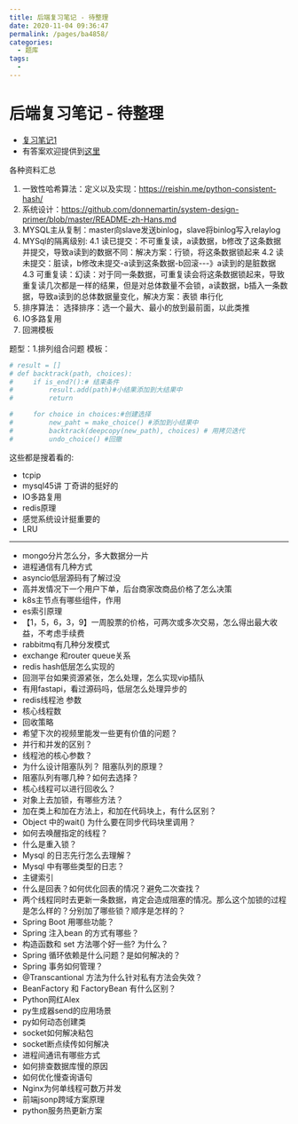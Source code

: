 ```yaml
---
title: 后端复习笔记 - 待整理
date: 2020-11-04 09:36:47
permalink: /pages/ba4858/
categories:
  - 题库
tags:
  - 
---
```


# 后端复习笔记 - 待整理

* [复习笔记1](https://anguswg.github.io/AngusWG/pages/626841/)
* 有答案欢迎提供到[这里](https://t.me/joinchat/NV4xIhmoUTl6UIeB9--IlA)

各种资料汇总

1. 一致性哈希算法：定义以及实现：<https://reishin.me/python-consistent-hash/>
2. 系统设计：<https://github.com/donnemartin/system-design-primer/blob/master/README-zh-Hans.md>
3. MYSQL主从复制：master向slave发送binlog，slave将binlog写入relaylog
4. MYSql的隔离级别:
  4.1 读已提交：不可重复读，a读数据，b修改了这条数据并提交，导致a读到的数据不同：解决方案：行锁，将这条数据锁起来
  4.2 读未提交：脏读，b修改未提交-a读到这条数据-b回滚---》a读到的是脏数据
  4.3 可重复读：幻读：对于同一条数据，可重复读会将这条数据锁起来，导致重复读几次都是一样的结果，但是对总体数量不会锁，a读数据，b插入一条数据，导致a读到的总体数据量变化，解决方案：表锁
串行化
5. 排序算法：
选择排序：选一个最大、最小的放到最前面，以此类推
6. IO多路复用
7. 回溯模板

题型：1.排列组合问题
模板：

```python
# result = []
# def backtrack(path, choices):
#     if is_end?():# 结束条件
#         result.add(path)#小结果添加到大结果中
#         return

#     for choice in choices:#创建选择
#         new_paht = make_choice() #添加到小结果中
#         backtrack(deepcopy(new_path), choices) # 用拷贝迭代
#         undo_choice() #回撤
```

这些都是搜着看的:

* tcpip
* mysql45讲 丁奇讲的挺好的
* IO多路复用
* redis原理
* 感觉系统设计挺重要的
* LRU

---

* mongo分片怎么分，多大数据分一片
* 进程通信有几种方式
* asyncio低层源码有了解过没
* 高并发情况下一个用户下单，后台商家改商品价格了怎么决策
* k8s主节点有哪些组件，作用
* es索引原理
* 【1，5，6，3，9】一周股票的价格，可两次或多次交易，怎么得出最大收益，不考虑手续费
* rabbitmq有几种分发模式
* exchange 和router queue关系
* redis hash低层怎么实现的
* 回测平台如果资源紧张，怎么处理，怎么实现vip插队
* 有用fastapi，看过源码吗，低层怎么处理异步的
* redis线程池 参数
* 核心线程数
* 回收策略
* 希望下次的视频里能发一些更有价值的问题？
* 并行和并发的区别？
* 线程池的核心参数？
* 为什么设计阻塞队列？ 阻塞队列的原理？
* 阻塞队列有哪几种？如何去选择？
* 核心线程可以进行回收么？
* 对象上去加锁，有哪些方法？
* 加在类上和加在方法上，和加在代码块上，有什么区别？
* Object 中的wait() 为什么要在同步代码块里调用？
* 如何去唤醒指定的线程？
* 什么是重入锁？
* Mysql 的日志先行怎么去理解？
* Mysql 中有哪些类型的日志？
* 主键索引
* 什么是回表？如何优化回表的情况？避免二次查找？
* 两个线程同时去更新一条数据，肯定会造成阻塞的情况。那么这个加锁的过程是怎么样的？分别加了哪些锁？顺序是怎样的？
* Spring Boot 用哪些功能？
* Spring 注入bean 的方式有哪些？
* 构造函数和 set 方法哪个好一些? 为什么？
* Spring 循环依赖是什么问题？是如何解决的？
* Spring 事务如何管理？
* @Transcantional 方法为什么针对私有方法会失效？
* BeanFactory 和 FactoryBean 有什么区别？
* Python网红Alex
* py生成器send的应用场景
* py如何动态创建类
* socket如何解决粘包
* socket断点续传如何解决
* 进程间通讯有哪些方式
* 如何排查数据库慢的原因
* 如何优化慢查询语句
* Nginx为何单线程可数万并发
* 前端jsonp跨域方案原理
* python服务热更新方案
